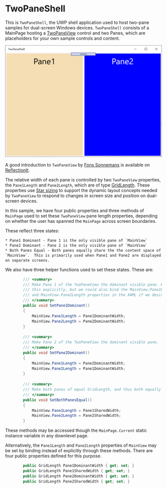 ﻿# TwoPaneShell

This is `TwoPaneShell`, the UWP shell application used to host two-pane samples for dual-screen Windows devices.  `TwoPaneShell` consists of a MainPage hosting a [TwoPaneView](https://docs.microsoft.com/en-us/uwp/api/microsoft.ui.xaml.controls.twopaneview?view=winui-2.3) control and two Panes, which are placeholders for your own sample controls and content.

![TwoPaneShell](/docimages/TwoPaneShell.png)

A good introduction to `TwoPaneView` by [Fons Sonnemans](https://www.reflectionit.nl/blog/authors/fons-sonnemans) is available on [ReflectionIt](https://www.reflectionit.nl/blog/2019/xaml-twopaneview).

The relative width of each pane is controlled by two `TwoPaneView` properties, the `Pane1Length` and `Pane2Length`, which are of type [GridLength](https://docs.microsoft.com/en-us/uwp/api/Windows.UI.Xaml.GridLength).  These properties use [Star sizing](https://docs.microsoft.com/en-us/uwp/api/windows.ui.xaml.controls.columndefinition.width) to support the dynamic layout concepts needed by `TwoPaneView` to respond to changes in screen size and position on dual-screen devices.

In this sample, we have four public properties and three methods of `MainPage` used to set these `TwoPaneView` pane length properties, depending on whether the user has spanned the `MainPage` across screen boundaries.

These reflect three states:

    * Pane1 Dominant - Pane 1 is the only visible pane of `MainView`
    * Pane2 Dominant - Pane 2 is the only visible pane of `MainView`
    * Both Panes Equal - Both panes equally share the the content space of `MainView`.  This is primarily used when Pane1 and Pane2 are displayed on separate screens.

We also have three helper functions used to set these states.  These are:

```csharp
        /// <summary>
        /// Make Pane 1 of the TwoPaneView the dominant visible pane. We are doing
        /// this explicitly, but we could also bind the MainView.Pane1Length
        /// and MainView.Pane2Length properties in the XAML if we desired.
        /// </summary>
        public void SetPane1Dominant()
        {
            MainView.Pane1Length = Pane1DominantWidth;
            MainView.Pane2Length = Pane2DominantWidth;
        }

        /// <summary>
        /// Make Pane 2 of the TwoPaneView the dominant visible pane.
        /// </summary>
        public void SetPane2Dominant()
        {
            MainView.Pane1Length = Pane2DominantWidth;
            MainView.Pane2Length = Pane1DominantWidth;
        }

        /// <summary>
        /// Make both panes of equal GridLength, and thus both equally visible.
        /// </summary>
        public void SetBothPanesEqual()
        {
            MainView.Pane1Length = Pane1SharedWidth;
            MainView.Pane2Length = Pane2SharedWidth;
        }
```
These methods may be accessed though the `MainPage.Current` static instance variable in any downlevel page.

Alternatively, the `Pane1Length` and `Pane2Length` properties of `MainView` may be set by binding instead of explicitly through these methods.  There are four public properties defined for this purpose.

```csharp
        public GridLength Pane1DominantWidth { get; set; }
        public GridLength Pane1SharedWidth { get; set; }
        public GridLength Pane2DominantWidth { get; set; }
        public GridLength Pane2SharedWidth { get; set; }
```




